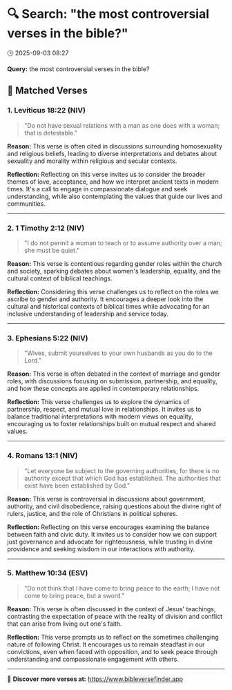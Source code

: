 # 🔍 Search: "the most controversial verses in the bible?"
🕒 2025-09-03 08:27

**Query:** the most controversial verses in the bible?

## 📖 Matched Verses

### 1. Leviticus 18:22 (NIV)
> "Do not have sexual relations with a man as one does with a woman; that is detestable."

**Reason:** This verse is often cited in discussions surrounding homosexuality and religious beliefs, leading to diverse interpretations and debates about sexuality and morality within religious and secular contexts.

**Reflection:** Reflecting on this verse invites us to consider the broader themes of love, acceptance, and how we interpret ancient texts in modern times. It's a call to engage in compassionate dialogue and seek understanding, while also contemplating the values that guide our lives and communities.

---

### 2. 1 Timothy 2:12 (NIV)
> "I do not permit a woman to teach or to assume authority over a man; she must be quiet."

**Reason:** This verse is contentious regarding gender roles within the church and society, sparking debates about women's leadership, equality, and the cultural context of biblical teachings.

**Reflection:** Considering this verse challenges us to reflect on the roles we ascribe to gender and authority. It encourages a deeper look into the cultural and historical contexts of biblical times while advocating for an inclusive understanding of leadership and service today.

---

### 3. Ephesians 5:22 (NIV)
> "Wives, submit yourselves to your own husbands as you do to the Lord."

**Reason:** This verse is often debated in the context of marriage and gender roles, with discussions focusing on submission, partnership, and equality, and how these concepts are applied in contemporary relationships.

**Reflection:** This verse challenges us to explore the dynamics of partnership, respect, and mutual love in relationships. It invites us to balance traditional interpretations with modern views on equality, encouraging us to foster relationships built on mutual respect and shared values.

---

### 4. Romans 13:1 (NIV)
> "Let everyone be subject to the governing authorities, for there is no authority except that which God has established. The authorities that exist have been established by God."

**Reason:** This verse is controversial in discussions about government, authority, and civil disobedience, raising questions about the divine right of rulers, justice, and the role of Christians in political spheres.

**Reflection:** Reflecting on this verse encourages examining the balance between faith and civic duty. It invites us to consider how we can support just governance and advocate for righteousness, while trusting in divine providence and seeking wisdom in our interactions with authority.

---

### 5. Matthew 10:34 (ESV)
> "Do not think that I have come to bring peace to the earth; I have not come to bring peace, but a sword."

**Reason:** This verse is often discussed in the context of Jesus' teachings, contrasting the expectation of peace with the reality of division and conflict that can arise from living out one's faith.

**Reflection:** This verse prompts us to reflect on the sometimes challenging nature of following Christ. It encourages us to remain steadfast in our convictions, even when faced with opposition, and to seek peace through understanding and compassionate engagement with others.

---

🔗 **Discover more verses at:** https://www.bibleversefinder.app
